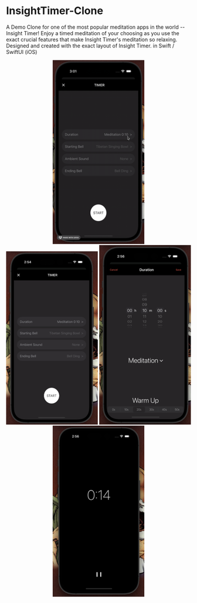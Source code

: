 # InsightTimer-Clone
A Demo Clone for one of the most popular meditation apps in the world -- Insight Timer! Enjoy a timed meditation of your choosing as you use the exact crucial features that make Insight Timer's meditation so relaxing. Designed and created with the exact layout of Insight Timer. in Swift / SwiftUI (iOS)

<div align="center">
  <img src="img/github/demo.gif" width="250">
</div>

<div align="center" >
  <img src="img/github/timerInput.png" width="250">    <img src="img/github/duration.png" width="250">    <img src="img/github/timerRunning.png" width="250">
</div>
